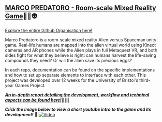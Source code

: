 ## [MARCO PREDATORO - Room-scale Mixed Reality Game](https://github.com/MarcoPredatoro/)👋👹👽

<!--

**Here are some ideas to get you started:**

🙋‍♀️ A short introduction - what is your organization all about?
🌈 Contribution guidelines - how can the community get involved?
👩‍💻 Useful resources - where can the community find your docs? Is there anything else the community should know?
🍿 Fun facts - what does your team eat for breakfast?
🧙 Remember, you can do mighty things with the power of [Markdown](https://docs.github.com/github/writing-on-github/getting-started-with-writing-and-formatting-on-github/basic-writing-and-formatting-syntax)
-->

[Explore the entire Github Organisation here!](https://github.com/MarcoPredatoro/)

Marco Predatoro is a room-scale mixed reality Alien versus Spaceman unity game. Real-life humans are mapped into the alien virtual world using Kinect cameras and AR phones while the Alien plays in full Metaquest VR, and both sides fight for what they believe is right: can humans harvest the life-saving compounds they need? Or will the alien save its precious eggs?

In each repo, documentation can be found on the specific implementations and how to set up separate elements to interface with each other. This project was developed over 12 weeks for the University of Bristol's third-year Games Project.




[***An in-depth report detailing the development, workflow and technical aspects can be found here!***](https://drive.google.com/file/d/1OhFNpkZnJHdY79pMc6xX1qr4tpoYMB-s/view?usp=sharing)👩‍💻👾

***Click the image below to view a short youtube intro to the game and its development!*** 🧙 
[![Video](https://img.youtube.com/vi/seFJKZjpeTE/maxresdefault.jpg)](https://www.youtube.com/watch?v=seFJKZjpeTE)



